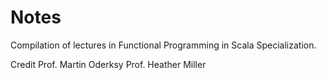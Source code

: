 # Notes
Compilation of lectures in Functional Programming in Scala Specialization.

Credit
Prof. Martin Oderksy
Prof. Heather Miller
